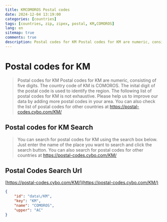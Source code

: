 ```yaml
---
title: KMCOMOROS Postal codes 
date: 2024-12-04 13:19:00
categories: [countries]
tags: [countries, zip, zipex, postal, KM,COMOROS]
lang: en
sitemap: true
comments: true
description: Postal codes for KM Postal codes for KM are numeric, consisting of five digits. The country code of KM is COMOROS. The inital digit of the postal code is used to identify the region. The following list of postal codes for KM is not exhaustive. Please help us to improve our data by adding more postal codes in your area. You can also check the list of postal codes for other countries at https://postal-codes.cybo.com/KM/
---
```


# Postal codes for KM
> Postal codes for KM Postal codes for KM are numeric, consisting of five digits. The country code of KM is COMOROS. The inital digit of the postal code is used to identify the region. The following list of postal codes for KM is not exhaustive. Please help us to improve our data by adding more postal codes in your area. You can also check the list of postal codes for other countries at https://postal-codes.cybo.com/KM/

## Postal codes for KM Search 
> You can search for postal codes for KM using the search box below. Just enter the name of the place you want to search and click the search button. You can also search for postal codes for other countries at https://postal-codes.cybo.com/KM/

## Postal Codes Search Url

[https://postal-codes.cybo.com/KM/](https://postal-codes.cybo.com/KM/)
```json
{
    "id": "data\/KM",
    "key": "KM",
    "name": "COMOROS",
    "upper": "AC"
}
```
